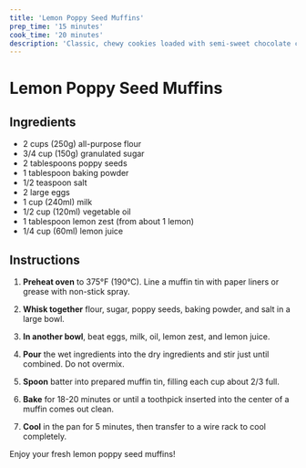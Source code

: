 ```yaml
---
title: 'Lemon Poppy Seed Muffins'
prep_time: '15 minutes'
cook_time: '20 minutes'
description: 'Classic, chewy cookies loaded with semi-sweet chocolate chips, perfect for dunking in milk.'
---
```


# Lemon Poppy Seed Muffins

## Ingredients

- 2 cups (250g) all-purpose flour
- 3/4 cup (150g) granulated sugar
- 2 tablespoons poppy seeds
- 1 tablespoon baking powder
- 1/2 teaspoon salt
- 2 large eggs
- 1 cup (240ml) milk
- 1/2 cup (120ml) vegetable oil
- 1 tablespoon lemon zest (from about 1 lemon)
- 1/4 cup (60ml) lemon juice

## Instructions

1. **Preheat oven** to 375°F (190°C). Line a muffin tin with paper liners or grease with non-stick spray.

2. **Whisk together** flour, sugar, poppy seeds, baking powder, and salt in a large bowl.

3. **In another bowl**, beat eggs, milk, oil, lemon zest, and lemon juice.

4. **Pour** the wet ingredients into the dry ingredients and stir just until combined. Do not overmix.

5. **Spoon** batter into prepared muffin tin, filling each cup about 2/3 full.

6. **Bake** for 18-20 minutes or until a toothpick inserted into the center of a muffin comes out clean.

7. **Cool** in the pan for 5 minutes, then transfer to a wire rack to cool completely.

Enjoy your fresh lemon poppy seed muffins!
